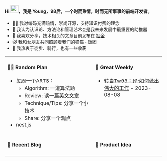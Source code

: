 <h4>Hi <img src="https://cdn.jsdelivr.net/gh/MaleWeb/picture/images/techblog/hi.gif" width="25">，我是 Young，98后，一个时而热情，时而无所事事的前端开发者。</h4>

- 👨‍💻 我对编码充满热情，崇尚开源，支持知识付费的理念
- 🌊 我认为认识论、方法论和管理艺术会是我未来发展中最重要的助推器
- 🎨 我喜欢分享，技术相关的文章目前发布在 [掘金](https://juejin.cn/user/2348212570056430/posts)
- 🐱 我和女朋友共同照顾着我们的猫猫 - 饭团
- 🚴 我热衷于徒步、骑行，也有一些收获

<!-- 表格展现形式借鉴于：https://github.com/tw93 -->
<table width="960px">

<!-- first line -->
<tr>
<td valign="top" width="480px">

#### 🏳️‍🌈 Random Plan

<!-- plan start -->
 - 每周一个ARTS：
   - Algorithm: 一道算法题
   - Review: 读一篇英文文章
   - Technique/Tips: 分享一个小技术
   - Share: 分享一个观点
 - nest.js

<!-- plan end -->

</td>

<td valign="top" width="480px">

#### 🎉 Great Weekly

<!-- weekly start -->
* <a href='https://tw93.fun/2023-07-20/great.html' target='_blank'>转自Tw93：译·如何做出伟大的工作</a> - 2023-08-08
<!-- weekly end -->

</td>
</tr>

<!-- second line -->
<tr>
<td valign="top" width="480px">

#### 🌴 <a href="https://juejin.cn/user/2348212570056430/posts" target="_blank">Recent Blog</a>

<!-- blog start -->
<!-- * [第 140 期 - xxxx](https://weekly.tw93.fun/posts/140-xxxx) - 2023-08-06 -->
<!-- * <a href='https://tw93.fun/2023-07-20/great.html' target='_blank'>译·如何做出伟大的工作</a> - 2023-07-20 -->

<!-- blog end -->

</td>

<td valign="top" width="480px">

#### 🍍 Product Idea

<!-- product start -->
<!-- product end -->

</td>
</tr>

</table>
